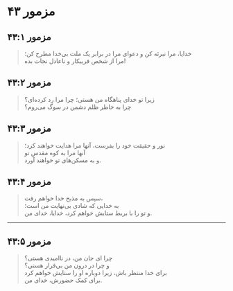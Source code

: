 # مزمور ۴۳

## مزمور ۴۳:۱

> خدایا، مرا تبرئه کن و دعوای مرا در برابر یک ملت بی‌خدا مطرح کن؛  
> مرا از شخص فریبکار و ناعادل نجات بده!

## مزمور ۴۳:۲

> زیرا تو خدای پناهگاه من هستی؛ چرا مرا رد کرده‌ای؟  
> چرا به خاطر ظلم دشمن در سوگ می‌روم؟

## مزمور ۴۳:۳

> نور و حقیقت خود را بفرست، آنها مرا هدایت خواهند کرد؛  
> آنها مرا به کوه مقدس تو  
> و به مسکن‌های تو خواهند آورد.

## مزمور ۴۳:۴

> سپس به مذبح خدا خواهم رفت،  
> به خدایی که شادی بی‌نهایت من است؛  
> و تو را با بربط ستایش خواهم کرد، خدایا، خدای من.

---

## مزمور ۴۳:۵

> چرا ای جان من، در ناامیدی هستی؟  
> و چرا در درون من بی‌قرار هستی؟  
> برای خدا منتظر باش، زیرا دوباره او را ستایش خواهم کرد  
> برای کمک حضورش، خدای من.

